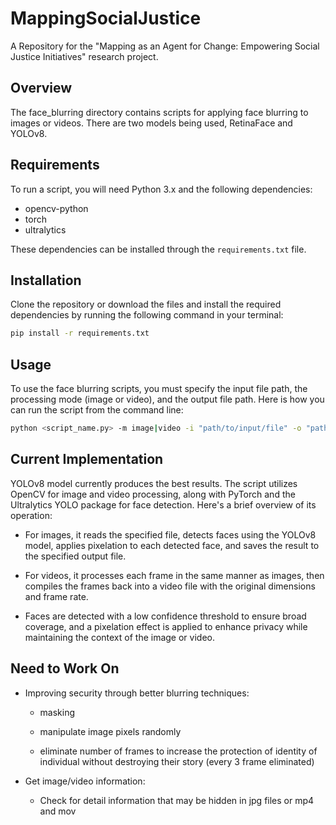 # MappingSocialJustice

A Repository for the "Mapping as an Agent for Change: Empowering Social Justice Initiatives" research project.

## Overview

The face_blurring directory contains scripts for applying face blurring to images or videos. There are two models being used, RetinaFace and YOLOv8.

## Requirements

To run a script, you will need Python 3.x and the following dependencies:

- opencv-python
- torch
- ultralytics

These dependencies can be installed through the `requirements.txt` file.

## Installation

Clone the repository or download the files and install the required dependencies by running the following command in your terminal:

```bash
pip install -r requirements.txt
```

## Usage

To use the face blurring scripts, you must specify the input file path, the processing mode (image or video), and the output file path. Here is how you can run the script from the command line:

```bash
python <script_name.py> -m image|video -i "path/to/input/file" -o "path/to/output/file"
```

## Current Implementation

YOLOv8 model currently produces the best results. The script utilizes OpenCV for image and video processing, along with PyTorch and the Ultralytics YOLO package for face detection. Here's a brief overview of its operation:

- For images, it reads the specified file, detects faces using the YOLOv8 model, applies pixelation to each detected face, and saves the result to the specified output file.

- For videos, it processes each frame in the same manner as images, then compiles the frames back into a video file with the original dimensions and frame rate.

- Faces are detected with a low confidence threshold to ensure broad coverage, and a pixelation effect is applied to enhance privacy while maintaining the context of the image or video.

## Need to Work On

- Improving security through better blurring techniques:

  - masking

  - manipulate image pixels randomly

  - eliminate number of frames to increase the protection of identity of individual without destroying their story (every 3 frame eliminated)

- Get image/video information:

  - Check for detail information that may be hidden in jpg files or mp4 and mov
